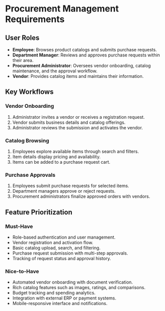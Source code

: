 # Procurement Management Requirements

## User Roles
- **Employee**: Browses product catalogs and submits purchase requests.
- **Department Manager**: Reviews and approves purchase requests within their area.
- **Procurement Administrator**: Oversees vendor onboarding, catalog maintenance, and the approval workflow.
- **Vendor**: Provides catalog items and maintains their information.

## Key Workflows

### Vendor Onboarding
1. Administrator invites a vendor or receives a registration request.
2. Vendor submits business details and catalog offerings.
3. Administrator reviews the submission and activates the vendor.

### Catalog Browsing
1. Employees explore available items through search and filters.
2. Item details display pricing and availability.
3. Items can be added to a purchase request cart.

### Purchase Approvals
1. Employees submit purchase requests for selected items.
2. Department managers approve or reject requests.
3. Procurement administrators finalize approved orders with vendors.

## Feature Prioritization

### Must-Have
- Role-based authentication and user management.
- Vendor registration and activation flow.
- Basic catalog upload, search, and filtering.
- Purchase request submission with multi-step approvals.
- Tracking of request status and approval history.

### Nice-to-Have
- Automated vendor onboarding with document verification.
- Rich catalog features such as images, ratings, and comparisons.
- Budget tracking and spending analytics.
- Integration with external ERP or payment systems.
- Mobile-responsive interface and notifications.
